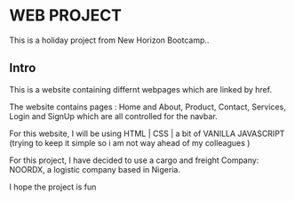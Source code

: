 # WEB PROJECT
This is a holiday project from New Horizon Bootcamp..

## Intro

This is a website containing differnt webpages which are linked by href.

The website contains pages : Home and About, Product, Contact, Services, Login and SignUp which are all controlled for the navbar.

For this website, I will be using HTML | CSS | a bit of VANILLA JAVASCRIPT (trying to keep it simple so i am not way ahead of my colleagues )

For this project, I have decided to use a cargo and freight Company: NOORDX, a logistic company based in Nigeria.

I hope the project is fun


